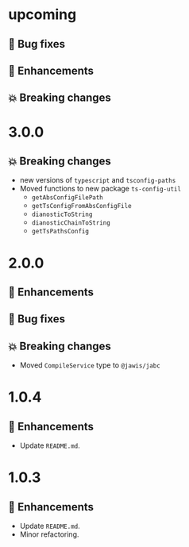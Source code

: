 # upcoming

## :bug: Bug fixes

## :tada: Enhancements

## :boom: Breaking changes

# 3.0.0

## :boom: Breaking changes

- new versions of `typescript` and `tsconfig-paths`
- Moved functions to new package `ts-config-util`
  - `getAbsConfigFilePath`
  - `getTsConfigFromAbsConfigFile`
  - `dianosticToString`
  - `dianosticChainToString`
  - `getTsPathsConfig`

# 2.0.0

## :tada: Enhancements

## :bug: Bug fixes

## :boom: Breaking changes

- Moved `CompileService` type to `@jawis/jabc`

# 1.0.4

## :tada: Enhancements

- Update `README.md`.

# 1.0.3

## :tada: Enhancements

- Update `README.md`.
- Minor refactoring.
